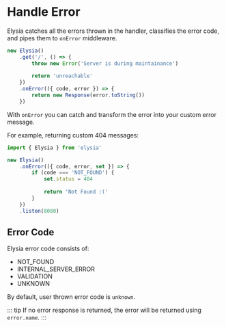 # Handle Error
Elysia catches all the errors thrown in the handler, classifies the error code, and pipes them to `onError` middleware.

```typescript
new Elysia()
    .get('/', () => {
        throw new Error('Server is during maintainance')
        
        return 'unreachable'
    })
    .onError(({ code, error }) => {
        return new Response(error.toString())
    })
```

With `onError` you can catch and transform the error into your custom error message.

For example, returning custom 404 messages:
```typescript
import { Elysia } from 'elysia'

new Elysia()
    .onError(({ code, error, set }) => {
        if (code === 'NOT_FOUND') {
            set.status = 404
        
            return 'Not Found :('
        }
    })
    .listen(8080)
```

## Error Code
Elysia error code consists of:
- NOT_FOUND
- INTERNAL_SERVER_ERROR
- VALIDATION
- UNKNOWN

By default, user thrown error code is `unknown`.

::: tip
If no error response is returned, the error will be returned using `error.name`.
:::
